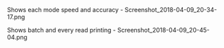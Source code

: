 
Shows each mode speed and accuracy - Screenshot_2018-04-09_20-34-17.png

Shows batch and every read printing - Screenshot_2018-04-09_20-45-04.png 

